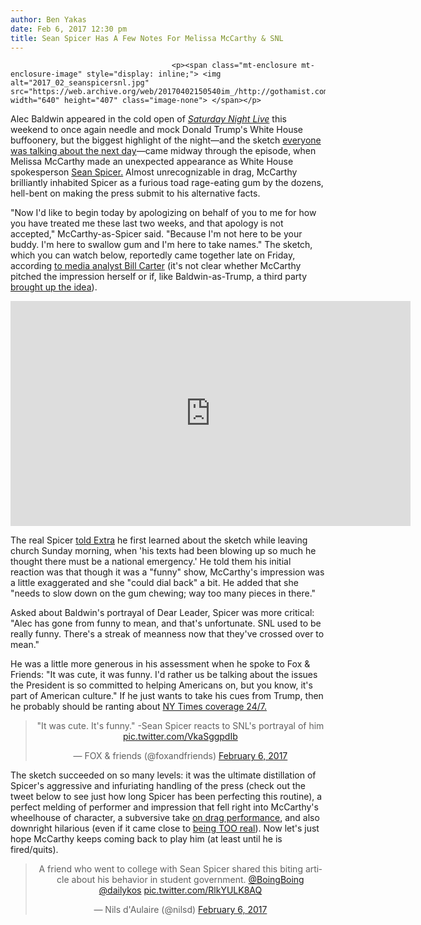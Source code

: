 ```yaml
---
author: Ben Yakas
date: Feb 6, 2017 12:30 pm
title: Sean Spicer Has A Few Notes For Melissa McCarthy & SNL
---
```


	
										<p><span class="mt-enclosure mt-enclosure-image" style="display: inline;"> <img alt="2017_02_seanspicersnl.jpg" src="https://web.archive.org/web/20170402150540im_/http://gothamist.com/attachments/jen/2017_02_seanspicersnl.jpg" width="640" height="407" class="image-none"> </span></p>

<p>Alec Baldwin appeared in the cold open of <a href="https://web.archive.org/web/20170402150540/http://gothamist.com/tags/snl"><em>Saturday Night Live</em></a> this weekend to once again needle and mock Donald Trump&apos;s White House buffoonery, but the biggest highlight of the night&#x2014;and the sketch <a href="https://web.archive.org/web/20170402150540/http://gothamist.com/2017/02/05/melissa_mccarthy_plays_sean_spicer.php">everyone was talking about the next day</a>&#x2014;came midway through the episode, when Melissa McCarthy made an unexpected appearance as White House spokesperson <a href="https://web.archive.org/web/20170402150540/http://gothamist.com/tags/seanspicer">Sean Spicer.</a> Almost unrecognizable in drag, McCarthy brilliantly inhabited Spicer as a furious toad rage-eating gum by the dozens, hell-bent on making the press submit to his alternative facts. </p>

<p>&quot;Now I&apos;d like to begin today by apologizing on behalf of you to me for how you have treated me these last two weeks, and that apology is not accepted,&quot; McCarthy-as-Spicer said. &quot;Because I&apos;m not here to be your buddy. I&apos;m here to swallow gum and I&apos;m here to take names.&quot; The sketch, which you can watch below, reportedly came together late on Friday, according <a href="https://web.archive.org/web/20170402150540/http://money.cnn.com/2017/02/06/media/sean-spicer-melissa-mccarthy-snl-reaction/">to media analyst Bill Carter</a> (it&apos;s not clear whether McCarthy pitched the impression herself or if, like Baldwin-as-Trump, a third party <a href="https://web.archive.org/web/20170402150540/http://www.usatoday.com/story/life/tv/2016/09/29/alec-baldwin-saturday-night-live-donald-trump-lorne-michaels/91294676/">brought up the idea</a>).</p>

<p><iframe width="640" height="360" src="https://web.archive.org/web/20170402150540if_/https://www.youtube.com/embed/UWuc18xISwI" frameborder="0" allowfullscreen></iframe></p>

<p>The real Spicer <a href="https://web.archive.org/web/20170402150540/http://extratv.com/2017/02/05/white-house-press-secretary-sean-spicer-reacts-to-melissa-mccarthys-snl-skit/">told Extra</a> he first learned about the sketch while leaving church Sunday morning, when &apos;his texts had been blowing up so much he thought there must be a national emergency.&apos; He told them his initial reaction was that though it was a &quot;funny&quot; show, McCarthy&apos;s impression was a little exaggerated and she &quot;could dial back&quot; a bit. He added that she &quot;needs to slow down on the gum chewing; way too many pieces in there.&quot; </p>

<p>Asked about Baldwin&apos;s portrayal of Dear Leader, Spicer was more critical: &quot;Alec has gone from funny to mean, and that&apos;s unfortunate. SNL used to be really funny. There&apos;s a streak of meanness now that they&apos;ve crossed over to mean.&quot;</p>

<p>He was a little more generous in his assessment when he spoke to Fox &amp; Friends: &quot;It was cute, it was funny. I&apos;d rather us be talking about the issues the President is so committed to helping Americans on, but you know, it&apos;s part of American culture.&quot; If he just wants to take his cues from Trump, then he probably should be ranting about <a href="https://web.archive.org/web/20170402150540/https://twitter.com/search?l=&amp;q=from%3Arealdonaldtrump%20%40nytimes&amp;src=typd">NY Times coverage 24/7.</a></p>

<center><blockquote class="twitter-tweet" data-lang="en"><p lang="en" dir="ltr">&quot;It was cute. It&apos;s funny.&quot; -Sean Spicer reacts to SNL&apos;s portrayal of him <a href="https://web.archive.org/web/20170402150540/https://t.co/VkaSggpdIb">pic.twitter.com/VkaSggpdIb</a></p>&#x2014; FOX &amp; friends (@foxandfriends) <a href="https://web.archive.org/web/20170402150540/https://twitter.com/foxandfriends/status/828567672849735680">February 6, 2017</a></blockquote>
<script async src="//web.archive.org/web/20170402150540js_/http://platform.twitter.com/widgets.js" charset="utf-8"></script></center>

<p>The sketch succeeded on so many levels: it was the ultimate distillation of Spicer&apos;s aggressive and infuriating handling of the press (check out the tweet below to see just how long Spicer has been perfecting this routine), a perfect melding of performer and impression that fell right into McCarthy&apos;s wheelhouse of character, a subversive take <a href="https://web.archive.org/web/20170402150540/https://www.nytimes.com/2017/02/06/opinion/why-melissa-mccarthy-had-to-play-sean-spicer.html">on drag performance</a>, and also downright hilarious (even if it came close to <a href="https://web.archive.org/web/20170402150540/http://www.slate.com/blogs/browbeat/2017/02/05/watch_melissa_mccarthy_s_killer_sean_spicer_impersonation.html">being TOO real</a>). Now let&apos;s just hope McCarthy keeps coming back to play him (at least until he is fired/quits). </p>

<center><blockquote class="twitter-tweet" data-lang="en"><p lang="en" dir="ltr">A friend who went to college with Sean Spicer shared this biting article about his behavior in student government.  <a href="https://web.archive.org/web/20170402150540/https://twitter.com/BoingBoing">@BoingBoing</a> <a href="https://web.archive.org/web/20170402150540/https://twitter.com/dailykos">@dailykos</a> <a href="https://web.archive.org/web/20170402150540/https://t.co/RlkYULK8AQ">pic.twitter.com/RlkYULK8AQ</a></p>&#x2014; Nils d&apos;Aulaire (@nilsd) <a href="https://web.archive.org/web/20170402150540/https://twitter.com/nilsd/status/828617228119580672">February 6, 2017</a></blockquote>
<script async src="//web.archive.org/web/20170402150540js_/http://platform.twitter.com/widgets.js" charset="utf-8"></script></center>					
										
									
				